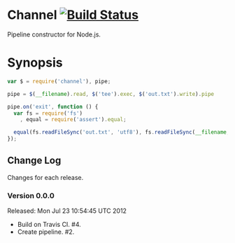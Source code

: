 # Channel [![Build Status](https://secure.travis-ci.org/bigeasy/channel.png?branch=master)](http://travis-ci.org/bigeasy/channel)

Pipeline constructor for Node.js.

# Synopsis

```javascript
var $ = require('channel'), pipe;

pipe = $(__filename).read, $('tee').exec, $('out.txt').write).pipe

pipe.on('exit', function () {
  var fs = require('fs')
    , equal = require('assert').equal;

  equal(fs.readFileSync('out.txt', 'utf8'), fs.readFileSync(__filename, 'utf8'), 'copied');
});
```

## Change Log

Changes for each release.

### Version 0.0.0

Released: Mon Jul 23 10:54:45 UTC 2012

 * Build on Travis CI. #4.
 * Create pipeline. #2.
